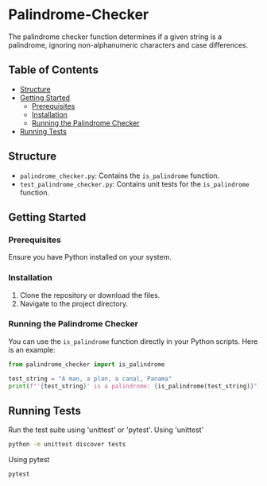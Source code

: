 # Palindrome-Checker

The palindrome checker function determines if a given string is a palindrome, ignoring non-alphanumeric characters and case differences.

## Table of Contents
- [Structure](#structure)
- [Getting Started](#getting-started)
  - [Prerequisites](#prerequisites)
  - [Installation](#installation)
  - [Running the Palindrome Checker](#running-the-palindrome-checker)
- [Running Tests](#running-tests)

## Structure

- `palindrome_checker.py`: Contains the `is_palindrome` function.
- `test_palindrome_checker.py`: Contains unit tests for the `is_palindrome` function.

## Getting Started

### Prerequisites
Ensure you have Python installed on your system. 

### Installation
1. Clone the repository or download the files.
2. Navigate to the project directory.

### Running the Palindrome Checker

You can use the `is_palindrome` function directly in your Python scripts. Here is an example:

```python
from palindrome_checker import is_palindrome

test_string = "A man, a plan, a canal, Panama"
print(f"'{test_string}' is a palindrome: {is_palindrome(test_string)}")
```

## Running Tests
Run the test suite using 'unittest' or 'pytest'.
Using 'unittest'
```bash
python -m unittest discover tests
```
Using pytest
```bash
pytest
```